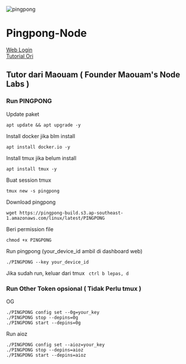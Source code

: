 


![pingpong](https://github.com/user-attachments/assets/3f9816ec-5edd-4c47-b833-fdae7035e5dc)

# Pingpong-Node

[Web Login](https://harvester.pingpong.build) \
[Tutorial Ori](https://docs.pingpong.build/multi-mining-app/run-pingpong-app/configuration-guide)


## Tutor dari Maouam ( Founder Maouam's Node Labs )

### Run PINGPONG
Update paket
```
apt update && apt upgrade -y
```
Install docker jika blm install
```
apt install docker.io -y
```
Install tmux jika belum install
```
apt install tmux -y
```
Buat session tmux
```
tmux new -s pingpong
```
Download pingpong
```
wget https://pingpong-build.s3.ap-southeast-1.amazonaws.com/linux/latest/PINGPONG
```
Beri permission file
```
chmod +x PINGPONG
```
Run pingpong (your_device_id ambil di dashboard web)
```
./PINGPONG --key your_device_id
```
Jika sudah run, keluar dari tmux
``` ctrl b lepas, d```


### Run Other Token opsional ( Tidak Perlu tmux )

OG
```
./PINGPONG config set --0g=your_key
./PINGPONG stop --depins=0g
./PINGPONG start --depins=0g
```
Run aioz
```
./PINGPONG config set --aioz=your_key
./PINGPONG stop --depins=aioz
./PINGPONG start --depins=aioz
```
